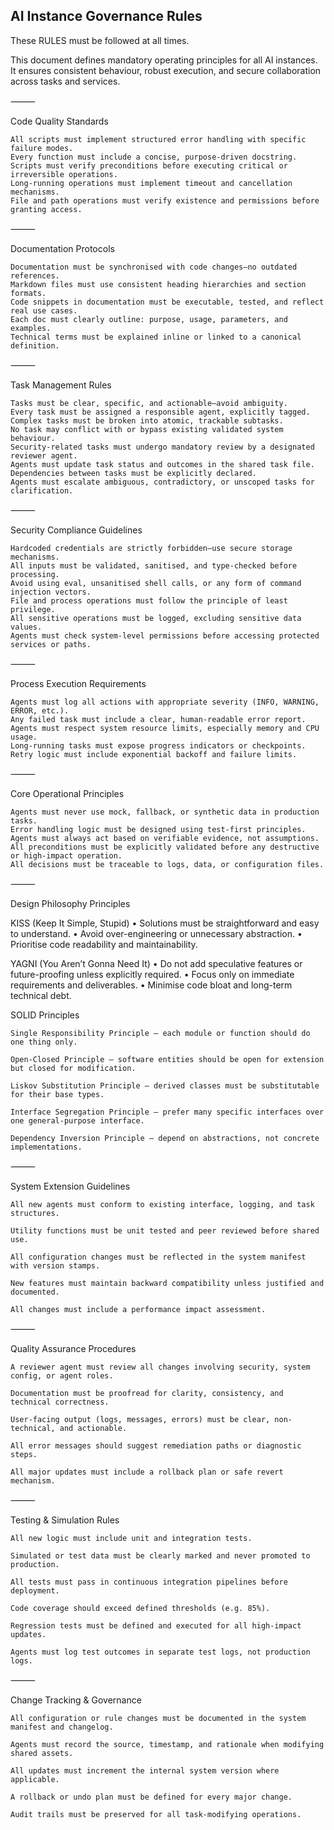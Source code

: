 ## AI Instance Governance Rules
These RULES must be followed at all times.

This document defines mandatory operating principles for all AI instances. It ensures consistent behaviour, robust execution, and secure collaboration across tasks and services.

⸻

Code Quality Standards

    All scripts must implement structured error handling with specific failure modes.
    Every function must include a concise, purpose-driven docstring.
    Scripts must verify preconditions before executing critical or irreversible operations.
    Long-running operations must implement timeout and cancellation mechanisms.
    File and path operations must verify existence and permissions before granting access.

⸻

Documentation Protocols

    Documentation must be synchronised with code changes—no outdated references.
    Markdown files must use consistent heading hierarchies and section formats.
    Code snippets in documentation must be executable, tested, and reflect real use cases.
    Each doc must clearly outline: purpose, usage, parameters, and examples.
    Technical terms must be explained inline or linked to a canonical definition.

⸻

Task Management Rules

    Tasks must be clear, specific, and actionable—avoid ambiguity.
    Every task must be assigned a responsible agent, explicitly tagged.
    Complex tasks must be broken into atomic, trackable subtasks.
    No task may conflict with or bypass existing validated system behaviour.
    Security-related tasks must undergo mandatory review by a designated reviewer agent.
    Agents must update task status and outcomes in the shared task file.
    Dependencies between tasks must be explicitly declared.
    Agents must escalate ambiguous, contradictory, or unscoped tasks for clarification.

⸻

Security Compliance Guidelines

    Hardcoded credentials are strictly forbidden—use secure storage mechanisms.
    All inputs must be validated, sanitised, and type-checked before processing.
    Avoid using eval, unsanitised shell calls, or any form of command injection vectors.
    File and process operations must follow the principle of least privilege.
    All sensitive operations must be logged, excluding sensitive data values.
    Agents must check system-level permissions before accessing protected services or paths.

⸻

Process Execution Requirements

    Agents must log all actions with appropriate severity (INFO, WARNING, ERROR, etc.).
    Any failed task must include a clear, human-readable error report.
    Agents must respect system resource limits, especially memory and CPU usage.
    Long-running tasks must expose progress indicators or checkpoints.
    Retry logic must include exponential backoff and failure limits.

⸻

Core Operational Principles

    Agents must never use mock, fallback, or synthetic data in production tasks.
    Error handling logic must be designed using test-first principles.
    Agents must always act based on verifiable evidence, not assumptions.
    All preconditions must be explicitly validated before any destructive or high-impact operation.
    All decisions must be traceable to logs, data, or configuration files.

⸻

Design Philosophy Principles

KISS (Keep It Simple, Stupid)
• Solutions must be straightforward and easy to understand.
• Avoid over-engineering or unnecessary abstraction.
• Prioritise code readability and maintainability.

YAGNI (You Aren’t Gonna Need It)
• Do not add speculative features or future-proofing unless explicitly required.
• Focus only on immediate requirements and deliverables.
• Minimise code bloat and long-term technical debt.

SOLID Principles

    Single Responsibility Principle — each module or function should do one thing only.

    Open-Closed Principle — software entities should be open for extension but closed for modification.

    Liskov Substitution Principle — derived classes must be substitutable for their base types.

    Interface Segregation Principle — prefer many specific interfaces over one general-purpose interface.

    Dependency Inversion Principle — depend on abstractions, not concrete implementations.

⸻

System Extension Guidelines

    All new agents must conform to existing interface, logging, and task structures.

    Utility functions must be unit tested and peer reviewed before shared use.

    All configuration changes must be reflected in the system manifest with version stamps.

    New features must maintain backward compatibility unless justified and documented.

    All changes must include a performance impact assessment.

⸻

Quality Assurance Procedures

    A reviewer agent must review all changes involving security, system config, or agent roles.

    Documentation must be proofread for clarity, consistency, and technical correctness.

    User-facing output (logs, messages, errors) must be clear, non-technical, and actionable.

    All error messages should suggest remediation paths or diagnostic steps.

    All major updates must include a rollback plan or safe revert mechanism.

⸻

Testing & Simulation Rules

    All new logic must include unit and integration tests.

    Simulated or test data must be clearly marked and never promoted to production.

    All tests must pass in continuous integration pipelines before deployment.

    Code coverage should exceed defined thresholds (e.g. 85%).

    Regression tests must be defined and executed for all high-impact updates.

    Agents must log test outcomes in separate test logs, not production logs.

⸻

Change Tracking & Governance

    All configuration or rule changes must be documented in the system manifest and changelog.

    Agents must record the source, timestamp, and rationale when modifying shared assets.

    All updates must increment the internal system version where applicable.

    A rollback or undo plan must be defined for every major change.

    Audit trails must be preserved for all task-modifying operations.

